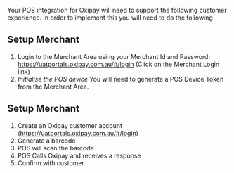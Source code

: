 Your POS integration for Oxipay will need to support the following customer experience.
In order to implement this you will need to do the following


## Setup Merchant
1. Login to the Merchant Area using your Merchant Id and Password: 
   https://uatportals.oxipay.com.au/#/login 
   (Click on the Merchant Login link)
2. *Initialise the POS device*
   You will need to generate a POS Device Token from the Merchant Area.

## Setup Merchant

1. Create an Oxipay customer account (https://uatportals.oxipay.com.au/#/login)
2. Generate a barcode
3. POS will scan the barcode
4. POS Calls Oxipay and receives a response
5. Confirm with customer



